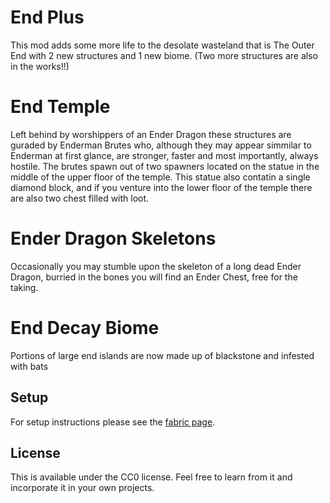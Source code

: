 # End Plus

This mod adds some more life to the desolate wasteland that is The Outer End with 2 new structures and 1 new biome. (Two more structures are also in the works!!)

# End Temple
Left behind by worshippers of an Ender Dragon these structures are guraded by Enderman Brutes who, although they may appear simmilar to Enderman at first glance, are stronger, faster and most importantly, always hostile. The brutes spawn out of two spawners located on the statue in the middle of the upper floor of the temple. This statue also contatin a single diamond block, and if you venture into the lower floor of the temple there are also two chest filled with loot. 

# Ender Dragon Skeletons
Occasionally you may stumble upon the skeleton of a long dead Ender Dragon, burried in the bones you will find an Ender Chest, free for the taking.

# End Decay Biome
Portions of large end islands are now made up of blackstone and infested with bats

## Setup

For setup instructions please see the [fabric page](https://fabricmc.net).

## License

This is available under the CC0 license. Feel free to learn from it and incorporate it in your own projects.
